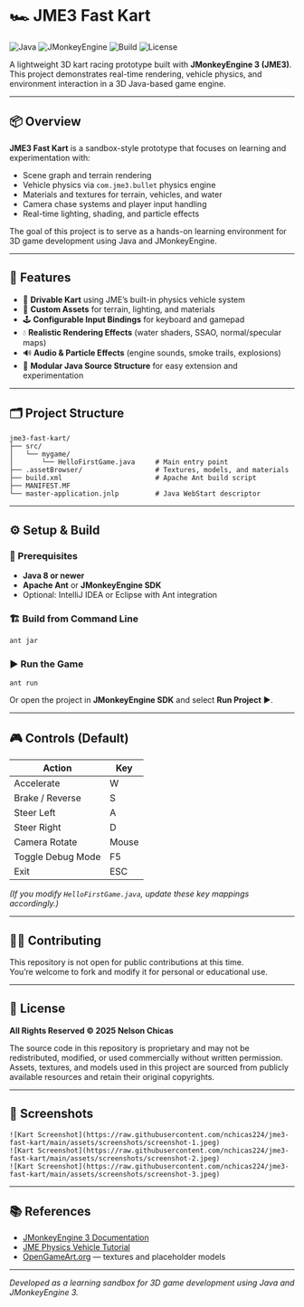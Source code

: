 # 🏎️ JME3 Fast Kart

![Java](https://img.shields.io/badge/Java-8%2B-blue)
![JMonkeyEngine](https://img.shields.io/badge/JMonkeyEngine-3.x-orange)
![Build](https://img.shields.io/badge/Build-Apache%20Ant-lightgrey)
![License](https://img.shields.io/badge/License-All%20Rights%20Reserved-red)

A lightweight 3D kart racing prototype built with **JMonkeyEngine 3 (JME3)**.  
This project demonstrates real-time rendering, vehicle physics, and environment interaction in a 3D Java-based game engine.

---

## 📦 Overview

**JME3 Fast Kart** is a sandbox-style prototype that focuses on learning and experimentation with:
- Scene graph and terrain rendering
- Vehicle physics via `com.jme3.bullet` physics engine
- Materials and textures for terrain, vehicles, and water
- Camera chase systems and player input handling
- Real-time lighting, shading, and particle effects

The goal of this project is to serve as a hands-on learning environment for 3D game development using Java and JMonkeyEngine.

---

## 🧩 Features

- 🏁 **Drivable Kart** using JME’s built-in physics vehicle system  
- 🌄 **Custom Assets** for terrain, lighting, and materials  
- 🕹️ **Configurable Input Bindings** for keyboard and gamepad  
- 💧 **Realistic Rendering Effects** (water shaders, SSAO, normal/specular maps)  
- 🔊 **Audio & Particle Effects** (engine sounds, smoke trails, explosions)  
- 🧠 **Modular Java Source Structure** for easy extension and experimentation  

---

## 🗂️ Project Structure

```
jme3-fast-kart/
├── src/
│   └── mygame/
│       └── HelloFirstGame.java     # Main entry point
├── .assetBrowser/                  # Textures, models, and materials
├── build.xml                       # Apache Ant build script
├── MANIFEST.MF
└── master-application.jnlp         # Java WebStart descriptor
```

---

## ⚙️ Setup & Build

### 🧰 Prerequisites

- **Java 8 or newer**
- **Apache Ant** or **JMonkeyEngine SDK**  
- Optional: IntelliJ IDEA or Eclipse with Ant integration

### 🏗️ Build from Command Line

```bash
ant jar
```

### ▶️ Run the Game

```bash
ant run
```

Or open the project in **JMonkeyEngine SDK** and select **Run Project** ▶️.

---

## 🎮 Controls (Default)

| Action | Key |
|--------|-----|
| Accelerate | W |
| Brake / Reverse | S |
| Steer Left | A |
| Steer Right | D |
| Camera Rotate | Mouse |
| Toggle Debug Mode | F5 |
| Exit | ESC |

*(If you modify `HelloFirstGame.java`, update these key mappings accordingly.)*

---

## 🧑‍💻 Contributing

This repository is not open for public contributions at this time.  
You’re welcome to fork and modify it for personal or educational use.

---

## 🪪 License

**All Rights Reserved © 2025 Nelson Chicas**

The source code in this repository is proprietary and may not be redistributed, modified, or used commercially without written permission.  
Assets, textures, and models used in this project are sourced from publicly available resources and retain their original copyrights.

---

## 📸 Screenshots
```
![Kart Screenshot](https://raw.githubusercontent.com/nchicas224/jme3-fast-kart/main/assets/screenshots/screenshot-1.jpeg)
![Kart Screenshot](https://raw.githubusercontent.com/nchicas224/jme3-fast-kart/main/assets/screenshots/screenshot-2.jpeg)
![Kart Screenshot](https://raw.githubusercontent.com/nchicas224/jme3-fast-kart/main/assets/screenshots/screenshot-3.jpeg)
```

---

## 📚 References

- [JMonkeyEngine 3 Documentation](https://wiki.jmonkeyengine.org/)
- [JME Physics Vehicle Tutorial](https://wiki.jmonkeyengine.org/docs/3.5/tutorials/physics_vehicle.html)
- [OpenGameArt.org](https://opengameart.org/) — textures and placeholder models

---

*Developed as a learning sandbox for 3D game development using Java and JMonkeyEngine 3.*
